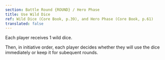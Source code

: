```yaml
---
section: Battle Round {ROUND} / Hero Phase
title: Use Wild Dice
ref: Wild Dice (Core Book, p.39), and Hero Phase (Core Book, p.61)
translated: false
---
```


Each player receives 1 wild dice.

Then, in initiative order, each player decides whether they will use the dice immediately or keep it for subequent rounds.
